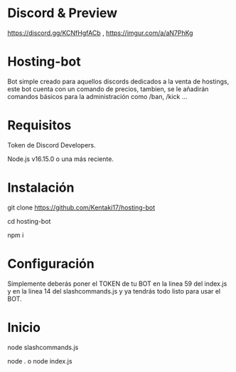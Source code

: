 # Discord & Preview
https://discord.gg/KCNfHgfACb , https://imgur.com/a/aN7PhKg
# Hosting-bot
Bot simple creado para aquellos discords dedicados a la venta de hostings, este bot cuenta con un comando de precios, tambien, se le añadirán comandos básicos para la administración como /ban, /kick ...

# Requisitos
Token de Discord Developers.

Node.js v16.15.0 o una más reciente.

# Instalación
git clone https://github.com/Kentaki17/hosting-bot


cd hosting-bot


npm i

# Configuración
Simplemente deberás poner el TOKEN de tu BOT en la linea 59 del index.js y en la linea 14 del slashcommands.js y ya tendrás todo listo para usar el BOT.

# Inicio
node slashcommands.js


node . o node index.js
